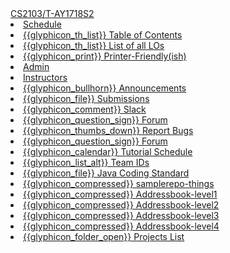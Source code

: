 <navbar placement="top" type="inverse">
  <a slot="brand" href="{{baseUrl}}/index.html" title="Home" class="navbar-brand">CS2103/T-AY1718S2</a>
  <li><a href="{{baseUrl}}/index.html">Schedule</a></li>
  
  <dropdown text="Textbook">
    <li><a href="{{baseUrl}}/book/index.html" target="_blank">{{glyphicon_th_list}} Table of Contents</a></li>
    <li><a href="{{baseUrl}}/book/common/outcomes.html" target="_blank">{{glyphicon_th_list}} List of all LOs</a></li>
    <li><a href="{{baseUrl}}/book/common/print.html" target="_blank">{{glyphicon_print}} Printer-Friendly(ish)</a></li>
  </dropdown> 
  
  <li><a href="{{baseUrl}}/admin/index.html">Admin</a></li>
  <li><a href="https://docs.google.com/document/d/e/2PACX-1vQNqBNRmqyfJO2NtmbJiunrHcWMf_N_9JxbPKMi1Q3UZY2RZt9EKeoowZn79CKfhFf0vMKeQNy3jEv5/pub?embed=true">Instructors</a></li>
  <dropdown text="IVLE">
    <li><a href="https://ivle.nus.edu.sg/v1/Announcement/default.aspx?CourseID=3b6f07b7-fd7c-466c-9b0c-ced8cff6778f" target="_blank">{{glyphicon_bullhorn}} Announcements</a></li>
    <li><a href="https://ivle.nus.edu.sg/v1/File/Student/default.aspx?CourseID=3b6f07b7-fd7c-466c-9b0c-ced8cff6778f&WorkbinID=4cee3535-f9b6-43c1-8b88-816ed0a3795d&FolderID=3eb8a383-e710-43af-94dc-89cd9ba234ac" target="_blank">{{glyphicon_file}} Submissions</a></li>
  </dropdown>   
  <dropdown text="Discuss">
    <li><a href="https://nus-cs2103-ay1718s2.slack.com" target="_blank">{{glyphicon_comment}} Slack</a></li>
    <li><a href="{{module_org}}/forum/issues" target="_blank">{{glyphicon_question_sign}} Forum</a></li>
  </dropdown>    
  <dropdown text="Links">
    <li><a href="{{module_org}}/website/issues" target="_blank"> {{glyphicon_thumbs_down}} Report Bugs</a></li>
    <li><a href="{{module_org}}/forum/issues" target="_blank">{{glyphicon_question_sign}} Forum</a></li>
    <li><a href="{{baseUrl}}/schedule/overview/tutorialSchedule.html" target="_blank">{{glyphicon_calendar}} Tutorial Schedule</a></li>
    <li><a href="https://docs.google.com/spreadsheets/d/e/2PACX-1vT-MyLw2vxPkkDN7Lfi9J0PIE2iC3TRPXuhXWMO4xTYu5JXmuCKJLluTlnmMrzpTOFihyacbKq4hBbY/pubhtml" target="_blank">{{glyphicon_list_alt}} Team IDs</a></li>
    <li><a href="https://oss-generic.github.io/process/codingStandards/CodingStandard-Java.html" target="_blank">{{glyphicon_file}} Java Coding Standard</a></li>
    <li><a href="{{module_org}}/samplerepo-things" target="_blank">{{glyphicon_compressed}} samplerepo-things</a></li>
    <li><a href="{{module_org}}/addressbook-level1" target="_blank">{{glyphicon_compressed}} Addressbook-level1</a></li>
    <li><a href="{{module_org}}/addressbook-level2" target="_blank">{{glyphicon_compressed}} Addressbook-level2</a></li>
    <li><a href="{{module_org}}/addressbook-level3" target="_blank">{{glyphicon_compressed}} Addressbook-level3</a></li>
    <li><a href="{{module_org}}/addressbook-level4" target="_blank">{{glyphicon_compressed}} Addressbook-level4</a></li>
    <li><a href="{{baseUrl}}/admin/projectList.html" target="_blank">{{glyphicon_folder_open}} Projects List</a></li>
  </dropdown>
</navbar>
